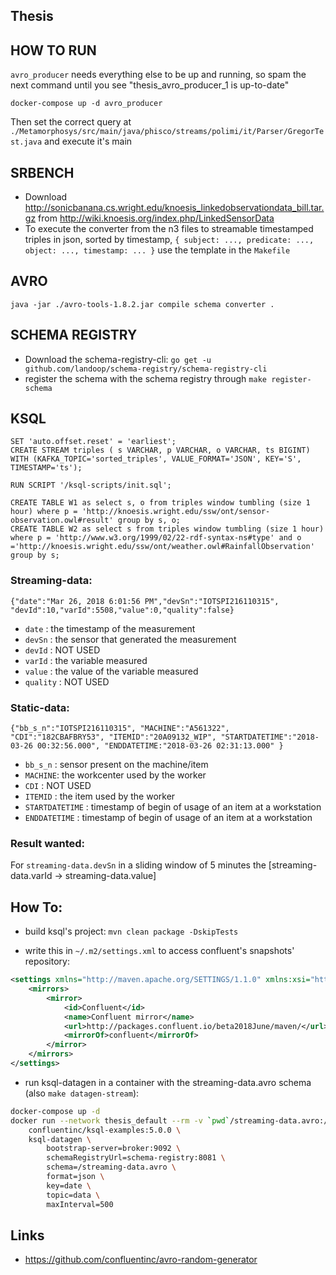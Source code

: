## Thesis

## HOW TO RUN

`avro_producer` needs everything else to be up and running, so spam the next command until you see "thesis_avro_producer_1 is up-to-date"

```
docker-compose up -d avro_producer
```

Then set the correct query at `./Metamorphosys/src/main/java/phisco/streams/polimi/it/Parser/GregorTest.java` and execute it's main

## SRBENCH

- Download http://sonicbanana.cs.wright.edu/knoesis_linkedobservationdata_bill.tar.gz from http://wiki.knoesis.org/index.php/LinkedSensorData
- To execute the converter from the n3 files to streamable timestamped triples in json, sorted by timestamp, `{ subject: ..., predicate: ..., object: ..., timestamp: ... }` use the template in the `Makefile`

## AVRO

`java -jar ./avro-tools-1.8.2.jar compile schema converter .`

## SCHEMA REGISTRY

- Download the schema-registry-cli: `go get -u github.com/landoop/schema-registry/schema-registry-cli`
- register the schema with the schema registry through `make register-schema`

## KSQL

```
SET 'auto.offset.reset' = 'earliest';
CREATE STREAM triples ( s VARCHAR, p VARCHAR, o VARCHAR, ts BIGINT) WITH (KAFKA_TOPIC='sorted_triples', VALUE_FORMAT='JSON', KEY='S', TIMESTAMP='ts');
```

```
RUN SCRIPT '/ksql-scripts/init.sql';
```

```
CREATE TABLE W1 as select s, o from triples window tumbling (size 1 hour) where p = 'http://knoesis.wright.edu/ssw/ont/sensor-observation.owl#result' group by s, o;
CREATE TABLE W2 as select s from triples window tumbling (size 1 hour) where p = 'http://www.w3.org/1999/02/22-rdf-syntax-ns#type' and o ='http://knoesis.wright.edu/ssw/ont/weather.owl#RainfallObservation' group by s;

```

### Streaming-data:

`{"date":"Mar 26, 2018 6:01:56 PM","devSn":"IOTSPI216110315", "devId":10,"varId":5508,"value":0,"quality":false}`

- `date` : the timestamp of the measurement
- `devSn` : the sensor that generated the measurement
- `devId` : NOT USED
- `varId` : the variable measured
- `value` : the value of the variable measured
- `quality` : NOT USED

### Static-data:

`{"bb_s_n":"IOTSPI216110315", "MACHINE":"A561322", "CDI":"182CBAFBRY53", "ITEMID":"20A09132_WIP", "STARTDATETIME":"2018-03-26 00:32:56.000", "ENDDATETIME:"2018-03-26 02:31:13.000" }`

- `bb_s_n` : sensor present on the machine/item
- `MACHINE`: the workcenter used by the worker
- `CDI` : NOT USED
- `ITEMID` : the item used by the worker
- `STARTDATETIME` : timestamp of begin of usage of an item at a workstation
- `ENDDATETIME` : timestamp of begin of usage of an item at a workstation

### Result wanted:

For `streaming-data.devSn` in a sliding window of 5 minutes the [streaming-data.varId -> streaming-data.value]

## How To:

- build ksql's project:
  `mvn clean package -DskipTests`

* write this in `~/.m2/settings.xml` to access confluent's snapshots' repository:

```xml
<settings xmlns="http://maven.apache.org/SETTINGS/1.1.0" xmlns:xsi="http://www.w3.org/2001/XMLSchema-instance" xsi:schemoLocation="http://maven.apache.org/SETTINGS/1.1.0 http://maven.apache.org/xsd/settings-1.1.0.xsd">
	<mirrors>
		<mirror>
			<id>Confluent</id>
			<name>Confluent mirror</name>
			<url>http://packages.confluent.io/beta2018June/maven/</url>
			<mirrorOf>confluent</mirrorOf>
		</mirror>
	</mirrors>
</settings>

```

- run ksql-datagen in a container with the streaming-data.avro schema (also `make datagen-stream`):

```bash
docker-compose up -d
docker run --network thesis_default --rm -v `pwd`/streaming-data.avro:/streaming-data.avro  \
    confluentinc/ksql-examples:5.0.0 \
    ksql-datagen \
        bootstrap-server=broker:9092 \
        schemaRegistryUrl=schema-registry:8081 \
        schema=/streaming-data.avro \
        format=json \
        key=date \
        topic=data \
        maxInterval=500
```

## Links

- https://github.com/confluentinc/avro-random-generator
